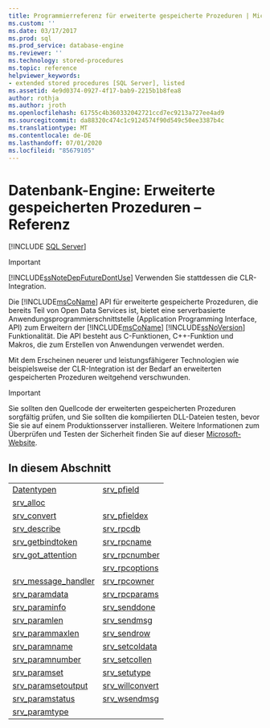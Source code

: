 ```yaml
---
title: Programmierreferenz für erweiterte gespeicherte Prozeduren | Microsoft-Dokumentation
ms.custom: ''
ms.date: 03/17/2017
ms.prod: sql
ms.prod_service: database-engine
ms.reviewer: ''
ms.technology: stored-procedures
ms.topic: reference
helpviewer_keywords:
- extended stored procedures [SQL Server], listed
ms.assetid: 4e9d0374-0927-4f17-bab9-2215b1b8fea8
author: rothja
ms.author: jroth
ms.openlocfilehash: 61755c4b360332042721ccd7ec9213a727ee4ad9
ms.sourcegitcommit: da88320c474c1c9124574f90d549c50ee3387b4c
ms.translationtype: MT
ms.contentlocale: de-DE
ms.lasthandoff: 07/01/2020
ms.locfileid: "85679105"
---
```

# <a name="database-engine-extended-stored-procedures---reference"></a>Datenbank-Engine: Erweiterte gespeicherten Prozeduren – Referenz
 [!INCLUDE [SQL Server](../../includes/applies-to-version/sqlserver.md)]
    
> [!IMPORTANT]  
>  [!INCLUDE[ssNoteDepFutureDontUse](../../includes/ssnotedepfuturedontuse-md.md)] Verwenden Sie stattdessen die CLR-Integration.  
  
 Die [!INCLUDE[msCoName](../../includes/msconame-md.md)] API für erweiterte gespeicherte Prozeduren, die bereits Teil von Open Data Services ist, bietet eine serverbasierte Anwendungsprogrammierschnittstelle (Application Programming Interface, API) zum Erweitern der [!INCLUDE[msCoName](../../includes/msconame-md.md)] [!INCLUDE[ssNoVersion](../../includes/ssnoversion-md.md)] Funktionalität. Die API besteht aus C-Funktionen, C++-Funktion und Makros, die zum Erstellen von Anwendungen verwendet werden.  
  
 Mit dem Erscheinen neuerer und leistungsfähigerer Technologien wie beispielsweise der CLR-Integration ist der Bedarf an erweiterten gespeicherten Prozeduren weitgehend verschwunden.  
  
> [!IMPORTANT]  
>  Sie sollten den Quellcode der erweiterten gespeicherten Prozeduren sorgfältig prüfen, und Sie sollten die kompilierten DLL-Dateien testen, bevor Sie sie auf einem Produktionsserver installieren. Weitere Informationen zum Überprüfen und Testen der Sicherheit finden Sie auf dieser [Microsoft-Website](https://go.microsoft.com/fwlink/?LinkID=54761&amp;clcid=0x409https://msdn.microsoft.com/security/).  
  
## <a name="in-this-section"></a>In diesem Abschnitt  
  
|||  
|-|-|  
|[Datentypen](../../relational-databases/extended-stored-procedures-reference/data-types-extended-stored-procedure-api.md)|[srv_pfield](../../relational-databases/extended-stored-procedures-reference/srv-pfield-extended-stored-procedure-api.md)|  
|[srv_alloc](../../relational-databases/extended-stored-procedures-reference/srv-alloc-extended-stored-procedure-api.md)||  
|[srv_convert](../../relational-databases/extended-stored-procedures-reference/srv-convert-extended-stored-procedure-api.md)|[srv_pfieldex](../../relational-databases/extended-stored-procedures-reference/srv-pfieldex-extended-stored-procedure-api.md)|  
|[srv_describe](../../relational-databases/extended-stored-procedures-reference/srv-describe-extended-stored-procedure-api.md)|[srv_rpcdb](../../relational-databases/extended-stored-procedures-reference/srv-rpcdb-extended-stored-procedure-api.md)|  
|[srv_getbindtoken](../../relational-databases/extended-stored-procedures-reference/srv-getbindtoken-extended-stored-procedure-api.md)|[srv_rpcname](../../relational-databases/extended-stored-procedures-reference/srv-rpcname-extended-stored-procedure-api.md)|  
|[srv_got_attention](../../relational-databases/extended-stored-procedures-reference/srv-got-attention-extended-stored-procedure-api.md)|[srv_rpcnumber](../../relational-databases/extended-stored-procedures-reference/srv-rpcnumber-extended-stored-procedure-api.md)|  
||[srv_rpcoptions](../../relational-databases/extended-stored-procedures-reference/srv-rpcoptions-extended-stored-procedure-api.md)|  
|[srv_message_handler](../../relational-databases/extended-stored-procedures-reference/srv-message-handler-extended-stored-procedure-api.md)|[srv_rpcowner](../../relational-databases/extended-stored-procedures-reference/srv-rpcowner-extended-stored-procedure-api.md)|  
|[srv_paramdata](../../relational-databases/extended-stored-procedures-reference/srv-paramdata-extended-stored-procedure-api.md)|[srv_rpcparams](../../relational-databases/extended-stored-procedures-reference/srv-rpcparams-extended-stored-procedure-api.md)|  
|[srv_paraminfo](../../relational-databases/extended-stored-procedures-reference/srv-paraminfo-extended-stored-procedure-api.md)|[srv_senddone](../../relational-databases/extended-stored-procedures-reference/srv-senddone-extended-stored-procedure-api.md)|  
|[srv_paramlen](../../relational-databases/extended-stored-procedures-reference/srv-paramlen-extended-stored-procedure-api.md)|[srv_sendmsg](../../relational-databases/extended-stored-procedures-reference/srv-sendmsg-extended-stored-procedure-api.md)|  
|[srv_parammaxlen](../../relational-databases/extended-stored-procedures-reference/srv-parammaxlen-extended-stored-procedure-api.md)|[srv_sendrow](../../relational-databases/extended-stored-procedures-reference/srv-sendrow-extended-stored-procedure-api.md)|  
|[srv_paramname](../../relational-databases/extended-stored-procedures-reference/srv-paramname-extended-stored-procedure-api.md)|[srv_setcoldata](../../relational-databases/extended-stored-procedures-reference/srv-setcoldata-extended-stored-procedure-api.md)|  
|[srv_paramnumber](../../relational-databases/extended-stored-procedures-reference/srv-paramnumber-extended-stored-procedure-api.md)|[srv_setcollen](../../relational-databases/extended-stored-procedures-reference/srv-setcollen-extended-stored-procedure-api.md)|  
|[srv_paramset](../../relational-databases/extended-stored-procedures-reference/srv-paramset-extended-stored-procedure-api.md)|[srv_setutype](../../relational-databases/extended-stored-procedures-reference/srv-setutype-extended-stored-procedure-api.md)|  
|[srv_paramsetoutput](../../relational-databases/extended-stored-procedures-reference/srv-paramsetoutput-extended-stored-procedure-api.md)|[srv_willconvert](../../relational-databases/extended-stored-procedures-reference/srv-willconvert-extended-stored-procedure-api.md)|  
|[srv_paramstatus](../../relational-databases/extended-stored-procedures-reference/srv-paramstatus-extended-stored-procedure-api.md)|[srv_wsendmsg](../../relational-databases/extended-stored-procedures-reference/srv-wsendmsg-extended-stored-procedure-api.md)|  
|[srv_paramtype](../../relational-databases/extended-stored-procedures-reference/srv-paramtype-extended-stored-procedure-api.md)||  
  
  
